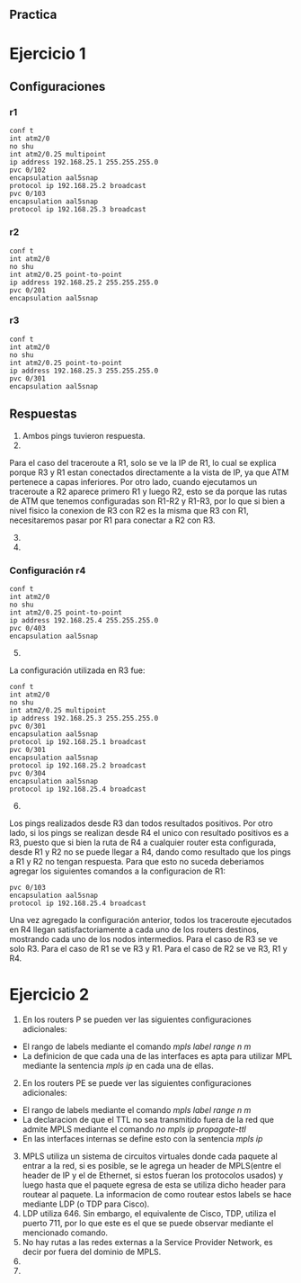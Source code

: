 Practica
--------

# Ejercicio 1

## Configuraciones

### r1
```
conf t
int atm2/0
no shu
int atm2/0.25 multipoint
ip address 192.168.25.1 255.255.255.0
pvc 0/102
encapsulation aal5snap
protocol ip 192.168.25.2 broadcast
pvc 0/103
encapsulation aal5snap
protocol ip 192.168.25.3 broadcast
```

### r2

```
conf t
int atm2/0
no shu
int atm2/0.25 point-to-point
ip address 192.168.25.2 255.255.255.0
pvc 0/201
encapsulation aal5snap 
```

### r3


```
conf t
int atm2/0
no shu
int atm2/0.25 point-to-point
ip address 192.168.25.3 255.255.255.0
pvc 0/301
encapsulation aal5snap 

```

## Respuestas 

1. Ambos pings tuvieron respuesta.
2. 
  Para el caso del traceroute a R1, solo se ve la IP de R1, lo cual se explica porque R3 y R1 estan conectados directamente a la vista de IP, ya que ATM pertenece a capas inferiores.
  Por otro lado, cuando ejecutamos un traceroute a R2 aparece primero R1 y luego R2, esto se da porque las rutas de ATM que tenemos configuradas son R1-R2 y R1-R3, por lo que si bien a nivel fisico la conexion de R3 con R2 es la misma que R3 con R1, necesitaremos pasar por R1 para conectar a R2 con R3.
  
3.
4. 
### Configuración r4


```
conf t
int atm2/0
no shu
int atm2/0.25 point-to-point
ip address 192.168.25.4 255.255.255.0
pvc 0/403
encapsulation aal5snap 

```
5. 

La configuración utilizada en R3 fue:
```
conf t
int atm2/0
no shu
int atm2/0.25 multipoint
ip address 192.168.25.3 255.255.255.0
pvc 0/301
encapsulation aal5snap
protocol ip 192.168.25.1 broadcast
pvc 0/301
encapsulation aal5snap
protocol ip 192.168.25.2 broadcast
pvc 0/304
encapsulation aal5snap
protocol ip 192.168.25.4 broadcast
```

6. 
  Los pings realizados desde R3 dan todos resultados positivos. Por otro lado, si los pings se realizan desde R4 el unico con resultado positivos es a R3, puesto que si bien la ruta de R4 a cualquier router esta configurada, desde R1 y R2 no se puede llegar a R4, dando como resultado que los pings a R1 y R2 no tengan respuesta. Para que esto no suceda deberiamos agregar los siguientes comandos a la configuracion  de R1:

```
pvc 0/103
encapsulation aal5snap
protocol ip 192.168.25.4 broadcast
```

  Una vez agregado la configuración anterior, todos los traceroute ejecutados en R4 llegan satisfactoriamente a cada uno de los routers destinos, mostrando cada uno de  los nodos intermedios. 
  Para el caso de R3 se ve solo R3.
  Para el caso de R1 se ve R3 y R1.
  Para el caso de R2 se ve R3, R1 y R4.

# Ejercicio  2

  1. En los routers P se pueden ver las siguientes configuraciones adicionales:
  * El rango de labels mediante el comando *mpls label range n m*
  * La definicion de que cada una de las interfaces es apta para utilizar MPL mediante la sentencia *mpls ip* en cada una de ellas.
  
  
  2. En los routers PE se puede ver las siguientes configuraciones adicionales:
  * El rango de labels mediante el comando *mpls label range n m*
  * La declaracion de que el TTL no sea transmitido fuera de la red que admite MPLS  mediante el comando *no mpls ip propagate-ttl*
  * En las interfaces internas se define esto con la sentencia *mpls ip*
  
  3. MPLS utiliza un sistema de circuitos virtuales donde cada paquete al entrar a la red, si es posible, se le agrega un header de MPLS(entre el header de IP y el de Ethernet, si estos fueran los protocolos usados) y luego hasta que el paquete egresa de esta se utiliza dicho header para routear al paquete. La informacion de como routear estos labels se hace mediante LDP (o TDP para Cisco).
  5. LDP utiliza 646. Sin embargo, el equivalente de Cisco, TDP, utiliza el puerto 711, por lo que este es el que se puede observar mediante el mencionado comando.
  7. No hay rutas a las redes externas a la Service Provider Network, es decir por fuera del dominio de MPLS.
  8. 
  9.
  

